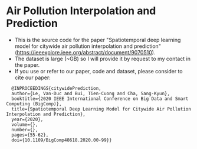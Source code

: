 # Air Pollution Interpolation and Prediction
- This is the source code for the paper "Spatiotemporal deep learning model for citywide air pollution interpolation and prediction" (https://ieeexplore.ieee.org/abstract/document/9070510).
- The dataset is large (~GB) so I will provide it by request to my contact in the paper.
- If you use or refer to our paper, code and dataset, please consider to cite our paper:
```
  @INPROCEEDINGS{citywidePrediction,
  author={Le, Van-Duc and Bui, Tien-Cuong and Cha, Sang-Kyun},
  booktitle={2020 IEEE International Conference on Big Data and Smart Computing (BigComp)}, 
  title={Spatiotemporal Deep Learning Model for Citywide Air Pollution Interpolation and Prediction}, 
  year={2020},
  volume={},
  number={},
  pages={55-62},
  doi={10.1109/BigComp48618.2020.00-99}}
```
